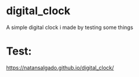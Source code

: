 # digital_clock
A simple digital clock i made by testing some things

# Test:
https://natansalgado.github.io/digital_clock/
